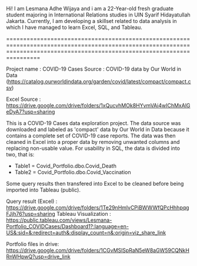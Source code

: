 Hi! I am Lesmana Adhe Wijaya and i am a 22-Year-old fresh graduate student majoring in International Relations studies in UIN Syarif Hidayatullah Jakarta.
Currently, I am developing a skillset related to data analysis in which I have managed to learn Excel, SQL, and Tableau. 


============================================================================================================================================================================


Project name	:	COVID-19 Cases
Source		:	COVID-19 data by Our World in Data (https://catalog.ourworldindata.org/garden/covid/latest/compact/compact.csv)

Excel Source	:	https://drive.google.com/drive/folders/1xQucvhMOk8HYvmVAi4wIChMxAlGeDyA7?usp=sharing

This is a COVID-19 Cases data exploration project. The data source was downloaded and labeled as 'compact' data by Our World in Data because it contains a complete set
of COVID-19 case reports. The data was then cleaned in Excel into a proper data by removing unwanted columns and replacing non-usable value.
For usability in SQL, the data is divided into two, that is:

- Table1 = Covid_Portfolio.dbo.Covid_Death
- Table2 = Covid_Portfolio.dbo.Covid_Vaccination

Some query results then transfered into Excel to be cleaned before being imported into Tableau (public).

Query result (Excel)	: https://drive.google.com/drive/folders/1Te29nHmlvCPiBWWWfQPcHhhpqgFJjh76?usp=sharing
Tableau Visualization	: https://public.tableau.com/views/Lesmana-Portfolio_COVIDCases/Dashboard1?:language=en-US&:sid=&:redirect=auth&:display_count=n&:origin=viz_share_link

Portfolio files in drive: https://drive.google.com/drive/folders/1CGvMSlSpRaN5eW8aGW59CQNkHRnWHpwQ?usp=drive_link
